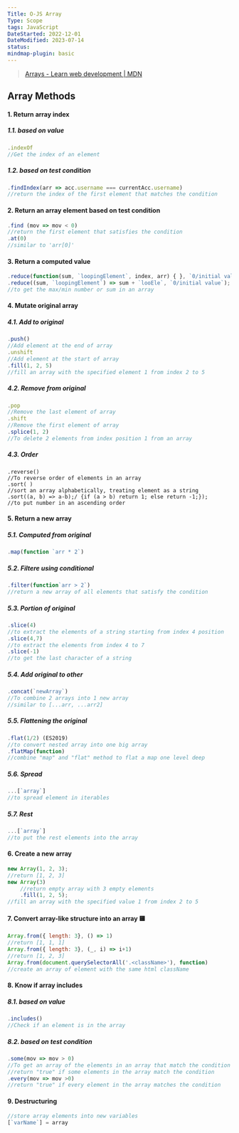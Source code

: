 ```yaml
---
Title: O-JS Array
Type: Scope
tags: JavaScript
DateStarted: 2022-12-01
DateModified: 2023-07-14
status:
mindmap-plugin: basic
---
```


> [Arrays - Learn web development | MDN](https://developer.mozilla.org/en-US/docs/Learn/JavaScript/First_steps/Arrays)

## Array Methods

#### 1. Return array index

##### 1.1. based on value

```js
.indexOf
//Get the index of an element
```

##### 1.2. based on test condition

```js
.findIndex(arr => acc.username === currentAcc.username)
//return the index of the first element that matches the condition
```

#### 2. Return an array element based on test condition

```js
.find (mov => mov < 0)
//return the first element that satisfies the condition
.at(0)
//similar to 'arr[0]'
```

#### 3. Return a computed value

```js
.reduce(function(sum, `loopingElement`, index, arr) { }, `0/initial value`)
.reduce((sum, `loopingElement`) => sum + `looEle`, `0/initial value`);
//to get the max/min number or sum in an array
```

#### 4. Mutate original array

##### 4.1. Add to original

```js
.push()
//Add element at the end of array
.unshift
//Add element at the start of array
.fill(1, 2, 5)
//fill an array with the specified element 1 from index 2 to 5
```

##### 4.2. Remove from original

```js
.pop
//Remove the last element of array
.shift
//Remove the first element of array
.splice(1, 2)
//To delete 2 elements from index position 1 from an array
```

##### 4.3. Order

```JS
.reverse()
//To reverse order of elements in an array
.sort( )
//sort an array alphabetically, treating element as a string
.sort((a, b) => a-b);/ {if (a > b) return 1; else return -1;});
//to put number in an ascending order
```

#### 5. Return a new array

##### 5.1. Computed from original

```js
.map(function `arr * 2`)
```

##### 5.2. Filtere using conditional

```js
.filter(function`arr > 2`)
//return a new array of all elements that satisfy the condition
```

##### 5.3. Portion of original

```js
.slice(4)
//to extract the elements of a string starting from index 4 position
.slice(4,7)
//to extract the elements from index 4 to 7
.slice(-1)
//to get the last character of a string
```

##### 5.4. Add original to other

```js
.concat(`newArray`)
//To combine 2 arrays into 1 new array
//similar to [...arr, ...arr2]
```

##### 5.5. Flattening the original

```js
.flat(1/2) (ES2019)
//to convert nested array into one big array
.flatMap(function)
//combine "map" and "flat" method to flat a map one level deep
```

##### 5.6. Spread

```js
...[`array`]
//to spread element in iterables
```

##### 5.7. Rest

```js
...[`array`]
//to put the rest elements into the array
```

#### 6. Create a new array

```js
new Array(1, 2, 3);
//return [1, 2, 3]
new Array(3)
	//return empty array with 3 empty elements
	.fill(1, 2, 5);
//fill an array with the specified value 1 from index 2 to 5
```

#### 7. Convert array-like structure into an array 🟨

```js
Array.from({ length: 3}, () => 1)
//return [1, 1, 1]
Array.from({ length: 3}, (_, i) => i+1)
//return [1, 2, 3]
Array.from(document.querySelectorAll('.<className>'), function)
//create an array of element with the same html className
```

#### 8. Know if array includes

##### 8.1. based on value

```js
.includes()
//Check if an element is in the array
```

##### 8.2. based on test condition

```js
.some(mov => mov > 0)
//To get an array of the elements in an array that match the condition
//return "true" if some elements in the array match the condition
.every(mov => mov >0)
//return "true" if every element in the array matches the condition
```

#### 9. Destructuring

```js
//store array elements into new variables
[`varName`] = array
```
